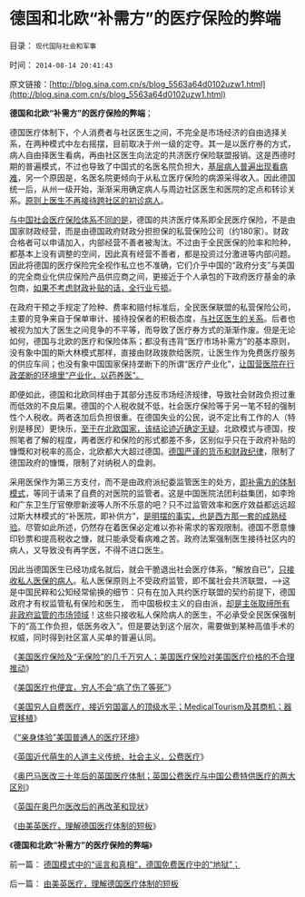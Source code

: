 # 德国和北欧“补需方”的医疗保险的弊端

目录： `现代国际社会和军事` 

时间： `2014-08-14 20:41:43` 

原文链接：[http://blog.sina.com.cn/s/blog_5563a64d0102uzw1.html](http://blog.sina.com.cn/s/blog_5563a64d0102uzw1.html)

**德国和北欧“补需方”的医疗保险的弊端**；

德国医疗体制下，个人消费者与社区医生之间，不完全是市场经济的自由选择关系，在两种模式中左右摇摆，目前取决于州一级的定夺。其一是以医疗券的方式，病人自由择医生看病，再由社区医生向法定的共济医疗保险联盟报销。这是西德时期的普遍模式，不过也导致了中国式的名医名院负担大，[基层病人普遍出现看病难](../../../2014/5/12/取消非公医疗价格限制，不会改善“看病贵”及相应效果.md)，另一个原因是，名医名院更倾向于从私立医疗保险的病源采得收入。因此德国统一后，从州一级开始，渐渐采用确定病人与周边社区医生和医院的定点和转诊关系。[原则上医生不再接待跨社区的初诊病人](../../../2012/4/24/医疗保障水平越高，穷人越是看不起病.md)。

[与中国社会医疗保险体系不同的是](../../../2010/7/12/公共医疗就是特权医疗，请把就医选择权归还病人.md)，德国的共济医疗体系即全民医疗保险，不是由国家财政经营，而是由德国政府财政分担担保的私营保险公司（约180家）。财政合格者可以申请加入，内部经营不善者被淘汰。不过由于全民医保的险率和险种，都基本上没有调整的空间，因此真有经营不善者，都是投资过分激进等内部问题。因此将德国的医疗保险完全视作私立也不准确，它们介乎中国的“政府分支”与美国的完全商业化供应保险产品供应商之间，更接近于个人承包的下政府医疗基金的承包商，[如果不考虑财政补贴的话，全行业亏损](../../../2010/7/21/“看病难看病贵”是永恒的抱怨;.md)。

在政府干预之手规定了险种、费率和赔付标准后，全民医保联盟的私营保险公司，主要的竞争来自于保单审计、接待投保者的积极态度，[与社区医生的关系](../../../2014/6/22/西方（美国）的医疗体制的核心是社区医疗；.md)。后者也被视为加大了医生之间竞争的不平等，而导致了医疗券方式的渐渐作废。但是无论如何，德国与北欧的医疗和保险体系；都没有违背“医疗市场补需方”的基本原则，没有象中国的斯大林模式那样，直接由财政拨款给医院，让医生作为免费医疗服务的供应车间；也没有象中国国家保持垄断下的所谓“医疗产业化”，[让国营医院在行政垄断的环境里“产业化，以药养医”。](../../../2012/5/1/“以药养医”的经济流程.md)

即便如此，德国和北欧同样由于其部分违反市场经济规律，导致社会财政负担过重而低效的不良后果。德国的个人税收就不低，社会医疗保险等于另一笔不轻的强制性个人税收。两者迭加后负担很重。在德国失业的公民，说不定比有工作的人（特别是移民）更快乐，[至于在北欧国家，该结论迹近确定无疑](../../../2011/6/28/向北欧模式学习的南欧最糟糕.md)。北欧模式与德国，按照笔者了解的程度，两者医疗和保险的形式都差不多，区别似乎只在于政府补贴的慷慨和对税率的高企，北欧都大大超过德国。[德国严谨的货币和财政纪律](../../../2011/6/29/德国模式最值得中国参考.md)，限制了德国政府的慷慨，限制了对纳税人的盘剥。

采用医保作为第三方支付，而不是由政府派纪委监管医生的处方，[即补需方的体制模式](../../../2009/1/6/社会保障之补需方暨“有效补贴定理”.md)，等同于请来了自费的对医院的监管者。这是中国医院法团利益集团，如李玲和广东卫生厅官僚廖新波等人所不乐意的吧？只不过监管效率和医疗效益都远远超过斯大林模式的“补医院，即补供方”，[是明摆的事实，也是西方那一套的成熟经验](../../../2010/7/23/中国缺乏医疗市场互相制约的常识.md)。尽管如此所述，仍然存在着医保必定难以弥补需求的客观限制。德国不愿意慷印钞票和提高税收之慷，就只能承受看病难之苦。政府法案强制医生接待社区内的病人，又导致没有再学医，不得不进口医生。

因此当德国医生已经功成名就后，就会干脆退出社会医疗体系，“解放自已”，[只接收私人医保的病人](../../../2010/7/23/西方的医生对病人负责，中国的医生对院长负责.md)。私人医保原则上不受政府监管，即不属社会共济联盟，——>这是中国民粹和公知经常偷换的细节：只有在加入共约医疗联盟的契约前提下，德国政府才有权监管私有保险和医生，
而中国极权主义的自由派，[却是主张取缔所有非政府监管的市场领域](../../../2011/6/16/严厉监管令中国保险市场缺失，政府可尝试少管闲事.md)！这些只接收私人保险病人的医生，不必承受全民医保强制下的“高工作负担，低医务收入”。但是要达到这个层次，需要做到某种高值手术的权威，同时得到社区富人买单的普遍认同。

《[美国医疗保险及“无保险”的几千万穷人；美国医疗保险对美国医疗价格的不合理推动](../../../2014/8/6/美国医疗保险及“无保险”的几千万穷人.md)》

《[美国医疗也便宜，穷人不会“病了伤了等死”](../../../2014/8/7/美国医疗也便宜，穷人不会“病了伤了等死”.md)》

《[美国穷人自费医疗，接近穷国富人的顶级水平；MedicalTourism及其商机；器官移植](../../../2014/8/8/美国穷人自费优质医疗，MedicalTourism，后发优势和无比的优越性.md)》

《[“亲身体验”美国普通人的医疗环境](../../../2014/8/9/“亲身体验”美国普通居民的医疗环境.md)》

《[英国近代萌生的人道主义传统，社会主义，公费医疗](../../../2014/8/10/英国近代萌生的人道主义传统，社会主义，公费医疗.md)》

《[奥巴马医改三十年后的英国医疗体制；英国公费医疗与中国公费特供医疗的两大区别](../../../2014/8/11/奥巴马医改三十年后的英国医疗体制.md)》

《[英国在奥巴尔医改后的再改革和现状](../../../2014/8/12/英国在奥巴尔医改后的再改革和现状.md)》

《[由美英医疗，理解德国医疗体制的短板](../../../2014/8/13/由美英医疗，理解德国医疗体制的短板.md)》

《**德国和北欧“补需方”的医疗保险的弊端**》

前一篇： [德国模式中的“谣言和真相”，德国免费医疗中的“地狱”；](../../../2014/8/15/德国模式中的“谣言和真相”，德国免费医疗中的“地狱”；.md)

后一篇： [由美英医疗，理解德国医疗体制的短板](../../../2014/8/13/由美英医疗，理解德国医疗体制的短板.md)

